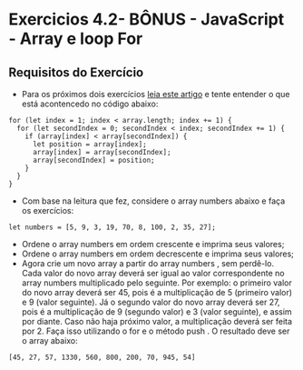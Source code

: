 # Exercicios 4.2- BÔNUS - JavaScript - Array e loop For
## Requisitos do Exercício

- Para os próximos dois exercícios [leia este artigo](http://devfuria.com.br/logica-de-programacao/introducao-ao-algoritmo-de-ordenacao-bubble-sort/) e tente entender o que está acontencedo no código abaixo:
```
for (let index = 1; index < array.length; index += 1) {
  for (let secondIndex = 0; secondIndex < index; secondIndex += 1) {
    if (array[index] < array[secondIndex]) {
      let position = array[index];
      array[index] = array[secondIndex];
      array[secondIndex] = position;
    }
  }
}
```

- Com base na leitura que fez, considere o array numbers abaixo e faça os exercícios:
```
let numbers = [5, 9, 3, 19, 70, 8, 100, 2, 35, 27];
```

- Ordene o array numbers em ordem crescente e imprima seus valores;
- Ordene o array numbers em ordem decrescente e imprima seus valores;
- Agora crie um novo array a partir do array numbers , sem perdê-lo. Cada valor do novo array deverá ser igual ao valor correspondente no array numbers multiplicado pelo seguinte. Por exemplo: o primeiro valor do novo array deverá ser 45, pois é a multiplicação de 5 (primeiro valor) e 9 (valor seguinte). Já o segundo valor do novo array deverá ser 27, pois é a multiplicação de 9 (segundo valor) e 3 (valor seguinte), e assim por diante. Caso não haja próximo valor, a multiplicação deverá ser feita por 2. Faça isso utilizando o for e o método push . O resultado deve ser o array abaixo:
```
[45, 27, 57, 1330, 560, 800, 200, 70, 945, 54]
```